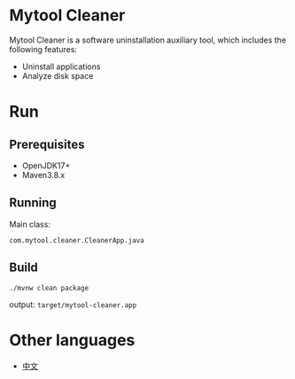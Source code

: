 # Mytool Cleaner
Mytool Cleaner is a software uninstallation auxiliary tool, which includes the following features:
* Uninstall applications
* Analyze disk space

# Run

## Prerequisites
* OpenJDK17+
* Maven3.8.x

## Running
Main class:
```
com.mytool.cleaner.CleanerApp.java
```

## Build
```shell
./mvnw clean package
```
output: `target/mytool-cleaner.app`

# Other languages
* [中文](./README.zh.md)